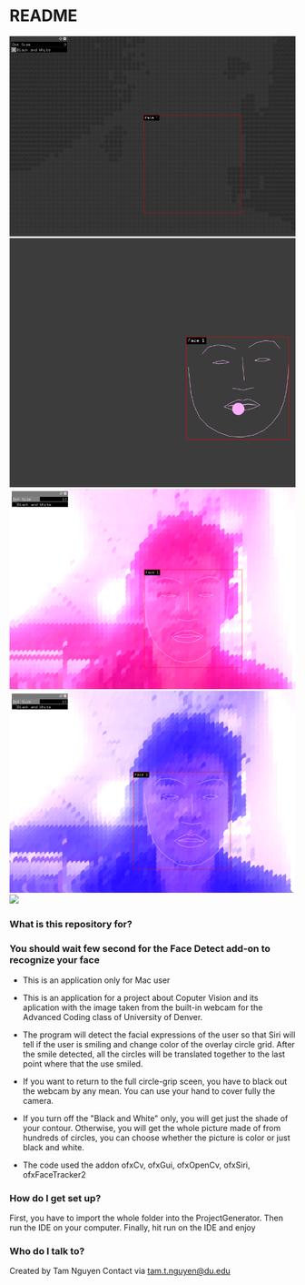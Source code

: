 # README #
![ ](/Screenshot2.png)
![ ](/Screenshot5.png)
![ ](/Screenshot1.png)
![ ](/Screenshot3.png)
![ ](/screenshot4.png)
### What is this repository for? ###

### You should wait few second for the Face Detect add-on to recognize your face


* This is an application only for Mac user
* This is an application for a project about Coputer Vision and its aplication with the image taken from the built-in webcam for the Advanced Coding class of University of Denver.

* The program will detect the facial expressions of the user so that Siri will tell if the user is smiling and change color of  the overlay circle grid. After the smile detected, all the circles will be translated together to the last point where that the use smiled. 
* If you want to return to the full circle-grip sceen, you have to black out the webcam by any mean. You can use your hand to cover fully the camera.

* If you turn off the "Black and White" only,  you will get just the shade of your contour. Otherwise, you will get the whole picture made of from hundreds of circles, you can choose whether the picture is color or just black and white.
* The code used the addon ofxCv, ofxGui, ofxOpenCv, ofxSiri, ofxFaceTracker2

### How do I get set up? ###

First, you have to import the whole folder into the ProjectGenerator. Then run the IDE on your computer. Finally, hit run on the IDE and enjoy



### Who do I talk to? ###
Created by Tam Nguyen
Contact via tam.t.nguyen@du.edu
